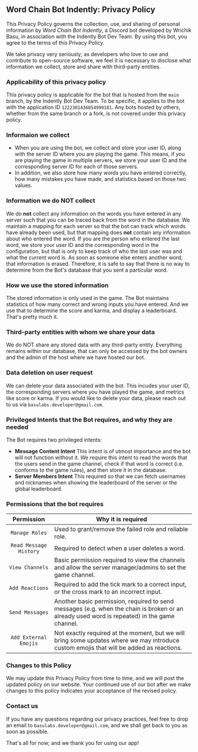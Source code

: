 ## Word Chain Bot Indently: Privacy Policy

This Privacy Policy governs the collection, use, and sharing of personal information by _Word Chain Bot Indently_, a Discord bot developed by Wrichik Basu, in association with the Indently Bot Dev Team. By using this bot, you agree to the terms of this Privacy Policy.

We take privacy very seriously; as developers who love to use and contribute to open-source software, we feel it is necessary to disclose what information we collect, store and share with third-party entities.

### Applicability of this privacy policy
This privacy policy is applicable for the bot that is hosted from the `main` branch, by the Indently Bot Dev Team. To be specific, it applies to the bot with the application ID `1222301436054999181`. Any bots hosted by others, whether from the same branch or a fork, is not covered under this privacy policy.

### Informaion we collect
- When you are using the bot, we collect and store your user ID, along with the server ID where you are playing the game. This means, if you are playing the game in multiple servers, we store your user ID and the corresponding server ID for each of those servers.
- In addition, we also store how many words you have entered correctly, how many mistakes you have made, and statistics based on those two values.

### Information we do NOT collect
We do **not** collect any information on the words you have entered in any server such that you can be traced back from the word in the database. We maintain a mapping for each server so that the bot can track which words have already been used, but that mapping does **not** contain any information about who entered the word. If you are the person who entered the last word, we store your user ID and the corresponding word in the configuration, but that is only to keep track of who the last user was and what the current word is. As soon as someone else enters another word, that information is erased. Therefore, it is safe to say that there is no way to determine from the Bot's database that you sent a particular word.

### How we use the stored information
The stored information is only used in the game. The Bot maintains statistics of how many correct and wrong inputs you have entered. And we use that to determine the score and karma, and display a leaderboard. That's pretty much it.

### Third-party entities with whom we share your data
We do NOT share any stored data with any third-party entity. Everything remains within our database, that can only be accessed by the bot owners and the admin of the host where we have hosted our bot.

### Data deletion on user request
We can delete your data associated with the bot. This incudes your user ID, the corresponding servers where you have played the game, and metrics like score or karma. If you would like to delete your data, please reach out to us via `basulabs.developer@gmail.com`.

### Privileged Intents that the Bot requires, and why they are needed
The Bot requires two privileged intents:
- **Message Content Intent**
This intent is of utmost importance and the bot will not function without it. We require this intent to read the words that the users send in the game channel, check if that word is correct (i.e. conforms to the game rules), and then store it in the database.
- **Server Members Intent**
This required so that we can fetch usernames and nicknames when showing the leaderboard of the server or the global leaderboard.

### Permissions that the bot requires

| Permission | Why it is required |
| :---: | --- |
| `Manage Roles` | Used to grant/remove the failed role and reliable role. |
| `Read Message History` | Required to detect when a user deletes a word. |
| `View Channels` | Basic permission required to view the channels and allow the server manager/admins to set the game channel. |
| `Add Reactions` | Required to add the tick mark to a correct input, or the cross mark to an incorrect input. |
| `Send Messages` | Another basic permission, required to send messages (e.g. when the chain is broken or an already used word is repeated) in the game channel. |
| `Add External Emojis` | Not exactly required at the moment, but we will bring some updates where we may introduce custom emojis that will be added as reactions. |

### Changes to this Policy

We may update this Privacy Policy from time to time, and we will post the updated policy on our website. Your continued use of our bot after we make changes to this policy indicates your acceptance of the revised policy.

### Contact us

If you have any questions regarding our privacy practices, feel free to drop an email to `basulabs.developer@gmail.com`, and we shall get back to you as soon as possible.

That's all for now; and we thank you for using our app!

